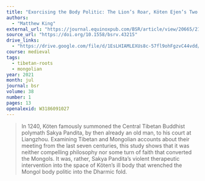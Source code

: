 ```yaml
---
title: "Exorcising the Body Politic: The Lion’s Roar, Köten Ejen’s Two Bodies and the Question of Conversion at the Tibet-Mongol Interface"
authors:
  - "Matthew King"
external_url: "https://journal.equinoxpub.com/BSR/article/view/20665/21743"
source_url: "https://doi.org/10.1558/bsrv.43215"
drive_links:
  - "https://drive.google.com/file/d/1EsLHIAMLEXUs8c-57fl9ohFgzvC44vdd/view?usp=drivesdk"
course: medieval
tags:
  - tibetan-roots
  - mongolian
year: 2021
month: jul
journal: bsr
volume: 38
number: 1
pages: 13
openalexid: W3186091027
---
```


> In 1240, Köten famously summoned the Central Tibetan Buddhist polymath Sakya Pandita, by then already an old man, to his court at Liangzhou.
> Examining Tibetan and Mongolian accounts about their meeting from the last seven centuries, this study shows that it was neither compelling philosophy nor some turn of faith that converted the Mongols.
> It was, rather, Sakya Pandita’s violent therapeutic intervention into the space of Köten’s ill body that wrenched the Mongol body politic into the Dharmic fold.

